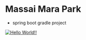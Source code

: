 # Massai Mara Park

+ spring boot gradle project

[![Hello World!!](https://github.com/eunalove/massai_mara_park01/actions/workflows/01helloworld.yaml/badge.svg)](https://github.com/eunalove/massai_mara_park01/actions/workflows/01helloworld.yaml)
